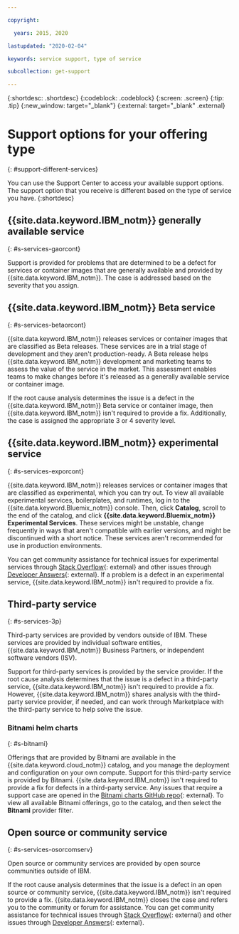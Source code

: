 ```yaml
---

copyright:

  years: 2015, 2020

lastupdated: "2020-02-04"

keywords: service support, type of service

subcollection: get-support

---
```


{:shortdesc: .shortdesc}
{:codeblock: .codeblock}
{:screen: .screen}
{:tip: .tip}
{:new_window: target="_blank"}
{:external: target="_blank" .external}


# Support options for your offering type
{: #support-different-services}

You can use the Support Center to access your available support options. The support option that you receive is different based on the type of service you have. 
{:shortdesc}


## {{site.data.keyword.IBM_notm}} generally available service
{: #s-services-gaorcont}

Support is provided for problems that are determined to be a defect for services or container images that are generally available and provided by {{site.data.keyword.IBM_notm}}. The case is addressed based on the severity that you assign.


## {{site.data.keyword.IBM_notm}} Beta service
{: #s-services-betaorcont}

{{site.data.keyword.IBM_notm}} releases services or container images that are classified as Beta releases. These services are in a trial stage of development and they aren't production-ready. A Beta release helps {{site.data.keyword.IBM_notm}} development and marketing teams to assess the value of the service in the market. This assessment enables teams to make changes before it's released as a generally available service or container image.

If the root cause analysis determines the issue is a defect in the {{site.data.keyword.IBM_notm}} Beta service or container image, then {{site.data.keyword.IBM_notm}} isn't required to provide a fix. Additionally, the case is assigned the appropriate 3 or 4 severity level.


## {{site.data.keyword.IBM_notm}} experimental service
{: #s-services-exporcont}

{{site.data.keyword.IBM_notm}} releases services or container images that are classified as experimental, which you can try out. To view all available experimental services, boilerplates, and runtimes, log in to the {{site.data.keyword.Bluemix_notm}} console. Then, click **Catalog**, scroll to the end of the catalog, and click **{{site.data.keyword.Bluemix_notm}} Experimental Services**. These services might be unstable, change frequently in ways that aren't compatible with earlier versions, and might be discontinued with a short notice. These services aren't recommended for use in production environments.

You can get community assistance for technical issues for experimental services through [Stack Overflow](https://stackoverflow.com/questions/tagged/ibm-cloud?tab=Newest){: external} and other issues through [Developer Answers](https://developer.ibm.com/answers/topics/ibm-cloud.html){: external}. If a problem is a defect in an experimental service, {{site.data.keyword.IBM_notm}} isn't required to provide a fix.


## Third-party service
{: #s-services-3p}

Third-party services are provided by vendors outside of IBM. These services are provided by individual software entities, {{site.data.keyword.IBM_notm}} Business Partners, or independent software vendors (ISV).

Support for third-party services is provided by the service provider. If the root cause analysis determines that the issue is a defect in a third-party service, {{site.data.keyword.IBM_notm}} isn't required to provide a fix. However, {{site.data.keyword.IBM_notm}} shares analysis with the third-party service provider, if needed, and can work through Marketplace with the third-party service to help solve the issue.

### Bitnami helm charts
{: #s-bitnami}

Offerings that are provided by Bitnami are available in the {{site.data.keyword.cloud_notm}} catalog, and you manage the deployment and configuration on your own compute. Support for this third-party service is provided by Bitnami. {{site.data.keyword.IBM_notm}} isn't required to provide a fix for defects in a third-party service. Any issues that require a support case are opened in the [Bitnami charts GitHub repo](https://github.com/bitnami/charts/issues){: external}. To view all available Bitnami offerings, go to the catalog, and then select the **Bitnami** provider filter. 


## Open source or community service
{: #s-services-osorcomserv}

Open source or community services are provided by open source communities outside of IBM.

If the root cause analysis determines that the issue is a defect in an open source or community service, {{site.data.keyword.IBM_notm}} isn't required to provide a fix. {{site.data.keyword.IBM_notm}} closes the case and refers you to the community or forum for assistance. You can get community assistance for technical issues through [Stack Overflow](https://stackoverflow.com/questions/tagged/ibm-cloud){: external} and other issues through [Developer Answers](https://developer.ibm.com/answers/topics/ibm-cloud/){: external}.
